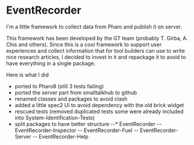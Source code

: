 # EventRecorder
I'm a little framework to collect data from Pharo and publish it on server.

This framework has been developed by the GT team (probably T. Girba, A. Chis and others). 
Since this is a cool framework to support user experiences and collect information that for tool builders
can use to write nice research articles, I decided to invest in it and repackage it to avoid to have everything in a single package.

Here is what I did 

- ported to Pharo8 (still 3 tests failing)
- ported the server part from smalltalkhub to github
- renamed classes and packages to avoid clash
- added a little spec2 UI to avoid dependency with the old brick widget
- rescued tests (removed duplicated tests some were already included into System-Identification-Tests)
- split packages to have better structure
  --* EventRecorder
  -- EventRecorder-Inspector
  -- EventRecorder-Fuel
  -- EventRecorder-Server 
  -- EventRecorder-Help
